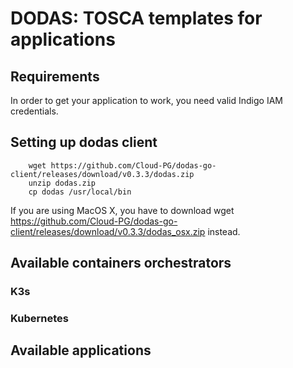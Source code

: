 # DODAS: TOSCA templates for applications

## Requirements
In order to get your application to work, you need valid  Indigo IAM credentials.

## Setting up dodas client
````
    wget https://github.com/Cloud-PG/dodas-go-client/releases/download/v0.3.3/dodas.zip
    unzip dodas.zip
    cp dodas /usr/local/bin
````
If you are using MacOS X, you have to download wget https://github.com/Cloud-PG/dodas-go-client/releases/download/v0.3.3/dodas_osx.zip instead.

## Available containers orchestrators

### K3s

### Kubernetes

## Available applications